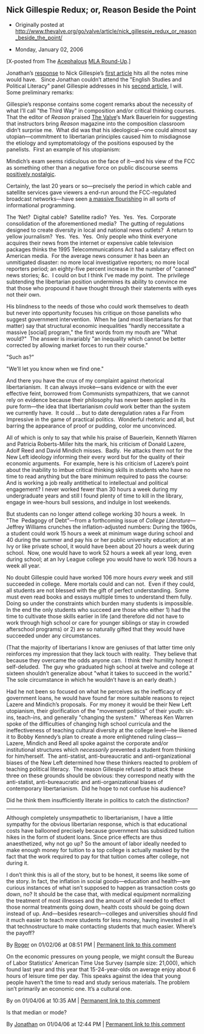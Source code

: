 ## Nick Gillespie Redux; or, Reason Beside the Point

 * Originally posted at http://www.thevalve.org/go/valve/article/nick_gillespie_redux_or_reason_beside_the_point/

* Monday, January 02, 2006 

\[X-posted from The [Acephalous](http://acephalous.typepad.com/) [MLA Round-Up](http://acephalous.typepad.com/acephalous/mla_2005/index.html).\]

Jonathan’s [response](http://www.thevalve.org/go/valve/article/nick_gillespie_goes_to_mla/) to Nick Gillespie’s [first article](http://www.tcsdaily.com/article.aspx?id=122705A) hits all the notes mine would have.   Since Jonathan couldn’t attend the "English Studies and Political Literacy" panel Gillespie addresses in his [second article](http://www.tcsdaily.com/article.aspx?id=122805B), I will.  Some preliminary remarks:

Gillespie’s response contains some cogent remarks about the necessity of what I’ll call "the Third Way" in composition and/or critical thinking courses.  That the editor of _Reason_ praised [The Valve](http://www.thevalve.org/)‘s Mark Bauerlein for suggesting that instructors bring _Reason_ magazine into the composition classroom didn’t surprise me.  What did was that his ideological—one could almost say utopian—commitment to libertarian principles caused him to misdiagnose the etiology and symptomatology of the positions espoused by the panelists.  First an example of his utopianism:

Mindich’s exam seems ridiculous on the face of it—and his view of the FCC as something other than a negative force on public discourse seems [positively nostalgic](http://www.reason.com/0503/cr.gg.who.shtml).

Certainly, the last 20 years or so—precisely the period in which cable and satellite services gave viewers a end-run around the FCC-regulated broadcast networks—have seen [a massive flourishing](http://www.reason.com/0401/fe.bc.domination.shtml) in all sorts of informational programming. 

The ‘Net?  Digital cable?  Satellite radio?  Yes.  Yes.  Yes.  Corporate consolidation of the aforementioned media?  The gutting of regulations designed to create diversity in local and national news outlets?  A return to yellow journalism?  Yes.  Yes.  Yes.  Only people who think everyone acquires their news from the internet or expensive cable television packages thinks the 1995 Telecommunications Act had a salutary effect on American media.  For the average news consumer it has been an unmitigated disaster: no more local investigative reporters; no more local reporters period; an eighty-five percent increase in the number of "canned" news stories; &amp;c.  I could on but I think I’ve made my point.  The privilege subtending the libertarian position undermines its ability to convince me that those who propound it have thought through their statements with eyes not their own. 

His blindness to the needs of those who could work themselves to death but never into opportunity focuses his critique on those panelists who suggest government intervention.  When he (and most libertarians for that matter) say that structural economic inequalities "hardly neccessitate a massive [social] program," the first words from my mouth are "What would?"  The answer is invariably "an inequality which cannot be better corrected by allowing market forces to run their course."

"Such as?"

"We’ll let you know when we find one."

And there you have the crux of my complaint against rhetorical libertarianism.  It can always invoke—sans evidence or with the ever effective feint, borrowed from Communists sympathizers, that we cannot rely on evidence because their philosophy has never been applied in its pure form—the idea that libertarianism _could_ work better than the system we currently have.  It could ... but to date deregulation rates a Far From Impressive in the game of practical politics.  Wonderful rhetoric and all, but barring the appearance of proof or pudding, color me unconvinced.  

All of which is only to say that while his praise of Bauerlein, Kenneth Warren and Patricia Roberts-Miller hits the mark, his criticism of Donald Lazere, Adolf Reed and David Mindich misses.  Badly.  He attacks them not for the New Left ideology informing their every word but for the quality of their economic arguments.  For example, here is his criticism of Lazere’s point about the inability to imbue critical thinking skills in students who have no time to read anything but the bare minimum required to pass the course:
And is working a job really antithetical to intellectual and political engagement? I never worked fewer than 30 hours a week during my undergraduate years and still I found plenty of time to kill in the library, engage in wee-hours bull sessions, and indulge in lost weekends.

But students can no longer attend college working 30 hours a week.  In "The  Pedagogy of Debt"—from a forthcoming issue of _College Literature_—Jeffrey Williams crunches the inflation-adjusted numbers:
During the 1960s, a student could work 15 hours a week at minimum wage during school and 40 during the summer and pay his or her public university education; at an Ivy or like private school, it would have been about 20 hours a week during school.  Now, one would have to work 52 hours a week all year long, even during school; at an Ivy League college you would have to work 136 hours a week all year.

No doubt Gillespie could have worked 106 more hours _every_ week and still succeeded in college.  Mere mortals could and can not.  Even if they could, all students are not blessed with the gift of perfect understanding.  Some must even read books and essays multiple times to understand them fully.  Doing so under the constraints which burden many students is impossible.  In the end the only students who succeed are those who either 1) had the time to cultivate those skills earlier in life (and therefore did not have to work through high school or care for younger siblings or stay in crowded afterschool programs) or 2) are so naturally gifted that they would have succeeded under any circumstances.  

(That the majority of libertarians I know are geniuses of that latter time only reinforces my impression that they lack touch with reality.  They believe that because they overcame the odds anyone can.  I think their humility honest if self-deluded.  The guy who graduated high school at twelve and college at sixteen shouldn’t generalize about "what it takes to succeed in the world."  The sole circumstance in which he wouldn’t have is an early death.)

Had he not been so focused on what he perceives as the inefficacy of government loans, he would have found far more suitable reasons to reject Lazere and Mindich’s proposals.  For my money it would be their New Left utopianism, their glorification of the "movement politics" of their youth: sit-ins, teach-ins, and generally "changing the system."  Whereas Ken Warren spoke of the difficulties of changing high school curricula and the ineffectiveness of teaching cultural diversity at the college level—he likened it to Bobby Kennedy’s plan to create a more enlightened ruling class—Lazere, Mindich and Reed all spoke against the corporate and/or institutional structures which _necessarily_ prevented a student from thinking for him/herself.  The anti-statist, anti-bureaucratic and anti-organizational biases of the New Left determined how these thinkers reacted to problem of teaching political literacy.  The reason Gillespie refused to attack these three on these grounds should be obvious: they correspond neatly with the anti-statist, anti-bureaucratic and anti-organizational biases of contemporary libertarianism.  Did he hope to not confuse his audience?

Did he think them insufficiently literate in politics to catch the distinction?

---

Although completely unsympathetic to libertarianism, I have a little sympathy for the obvious libertarian response, which is that educational costs have ballooned precisely because government has subsidized tuition hikes in the form of student loans. Since price effects are thus anaesthetized, why not go up? So the amount of labor ideally needed to make enough money for tuition to a top college is actually masked by the fact that the work required to pay for that tuition comes after college, not during it. 

I don’t think this is all of the story, but to be honest, it seems like some of the story. In fact, the inflation in social goods—education and health—are curious instances of what isn’t supposed to happen as transaction costs go down, no? It should be the case that, with medical equipment normalizing the treatment of most illnesses and the amount of skill needed to effect those normal treatments going down, health costs should be going down instead of up. And—besides research—colleges and universities should find it much easier to teach more students for less money, having invested in all that technostructure to make contacting students that much easier. Where’s the payoff?

By [Roger](http://www.limitedinc.blogspot.com) on 01/02/06 at 08:51 PM | [Permanent link to this comment](http://www.thevalve.org/go/valve/article/nick_gillespie_redux_or_reason_beside_the_point/#6300)
[]()

On the economic pressures on young people, we might consult the Bureau of Labor Statistics’ American Time Use Survey (sample size: 21,000), which  found last year and this year that 15-24-year-olds on average enjoy about 6 hours of leisure time per day. This speaks against the idea that young people haven’t the time to read and study serious materials. The problem isn’t primarily an economic one. It’s a cultural one.

By  on 01/04/06 at 10:35 AM | [Permanent link to this comment](http://www.thevalve.org/go/valve/article/nick_gillespie_redux_or_reason_beside_the_point/#6346)
[]()

Is that median or mode?

By [Jonathan](http://jgoodwin.net) on 01/04/06 at 12:44 PM | [Permanent link to this comment](http://www.thevalve.org/go/valve/article/nick_gillespie_redux_or_reason_beside_the_point/#6349)

